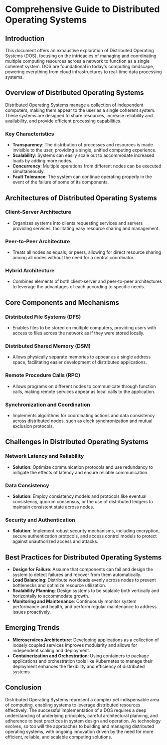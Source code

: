 # Comprehensive Guide to Distributed Operating Systems

## Introduction

This document offers an exhaustive exploration of Distributed Operating Systems (DOS), focusing on the intricacies of managing and coordinating multiple computing resources across a network to function as a single coherent system. DOS are foundational in today's computing landscape, powering everything from cloud infrastructures to real-time data processing systems.

## Overview of Distributed Operating Systems

Distributed Operating Systems manage a collection of independent computers, making them appear to the user as a single coherent system. These systems are designed to share resources, increase reliability and availability, and provide efficient processing capabilities.

### Key Characteristics

- **Transparency**: The distribution of processes and resources is made invisible to the user, providing a single, unified computing experience.
- **Scalability**: Systems can easily scale out to accommodate increased loads by adding more nodes.
- **Concurrency**: Multiple operations from different nodes can be executed simultaneously.
- **Fault Tolerance**: The system can continue operating properly in the event of the failure of some of its components.

## Architectures of Distributed Operating Systems

### Client-Server Architecture

- Organizes systems into clients requesting services and servers providing services, facilitating easy resource sharing and management.

### Peer-to-Peer Architecture

- Treats all nodes as equals, or peers, allowing for direct resource sharing among all nodes without the need for a central coordinator.

### Hybrid Architecture

- Combines elements of both client-server and peer-to-peer architectures to leverage the advantages of each according to specific needs.

## Core Components and Mechanisms

### Distributed File Systems (DFS)

- Enables files to be stored on multiple computers, providing users with access to files across the network as if they were stored locally.

### Distributed Shared Memory (DSM)

- Allows physically separate memories to appear as a single address space, facilitating easier development of distributed applications.

### Remote Procedure Calls (RPC)

- Allows programs on different nodes to communicate through function calls, making remote services appear as local calls to the application.

### Synchronization and Coordination

- Implements algorithms for coordinating actions and data consistency across distributed nodes, such as clock synchronization and mutual exclusion protocols.

## Challenges in Distributed Operating Systems

### Network Latency and Reliability

- **Solution**: Optimize communication protocols and use redundancy to mitigate the effects of latency and ensure reliable communication.

### Data Consistency

- **Solution**: Employ consistency models and protocols like eventual consistency, quorum consensus, or the use of distributed ledgers to maintain consistent state across nodes.

### Security and Authentication

- **Solution**: Implement robust security mechanisms, including encryption, secure authentication protocols, and access control models to protect against unauthorized access and attacks.

## Best Practices for Distributed Operating Systems

- **Design for Failure**: Assume that components can fail and design the system to detect failures and recover from them automatically.
- **Load Balancing**: Distribute workloads evenly across nodes to prevent bottlenecks and optimize resource utilization.
- **Scalability Planning**: Design systems to be scalable both vertically and horizontally to accommodate growth.
- **Monitoring and Maintenance**: Continuously monitor system performance and health, and perform regular maintenance to address issues proactively.

## Emerging Trends

- **Microservices Architecture**: Developing applications as a collection of loosely coupled services improves modularity and allows for independent scaling and deployment.
- **Containerization and Orchestration**: Using containers to package applications and orchestration tools like Kubernetes to manage their deployment enhances the flexibility and efficiency of distributed systems.

## Conclusion

Distributed Operating Systems represent a complex yet indispensable area of computing, enabling systems to leverage distributed resources effectively. The successful implementation of a DOS requires a deep understanding of underlying principles, careful architectural planning, and adherence to best practices in system design and operation. As technology evolves, so too will the approaches to building and managing distributed operating systems, with ongoing innovation driven by the need for more efficient, reliable, and scalable computing solutions.